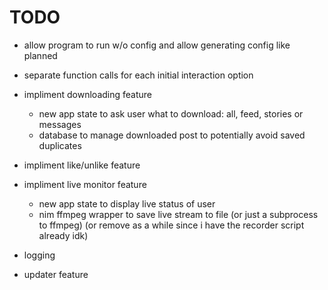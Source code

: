 # TODO 

- allow program to run w/o config and allow generating config like planned
- separate function calls for each initial interaction option
- impliment downloading feature
  - new app state to ask user what to download: all, feed, stories or messages
  - database to manage downloaded post to potentially avoid saved duplicates
- impliment like/unlike feature
- impliment live monitor feature
  - new app state to display live status of user
  - nim ffmpeg wrapper to save live stream to file (or just a subprocess to ffmpeg) (or remove as a while since i have the recorder script already idk)
- logging


- updater feature